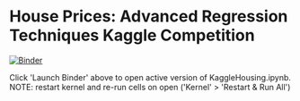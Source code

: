 # House Prices: Advanced Regression Techniques Kaggle Competition

[![Binder](https://mybinder.org/badge_logo.svg)](https://mybinder.org/v2/gh/aaronayres35/HousingKaggle/HEAD?filepath=KaggleHousing.ipynb)

Click 'Launch Binder' above to open active version of KaggleHousing.ipynb.  
NOTE: restart kernel and re-run cells on open ('Kernel' > 'Restart & Run All')
